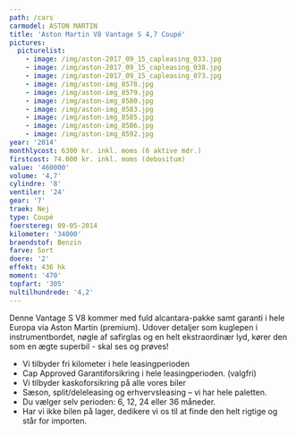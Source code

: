 ```yaml
---
path: /cars
carmodel: ASTON MARTIN
title: 'Aston Martin V8 Vantage S 4,7 Coupé'
pictures:
  picturelist:
    - image: /img/aston-2017_09_15_capleasing_033.jpg
    - image: /img/aston-2017_09_15_capleasing_038.jpg
    - image: /img/aston-2017_09_15_capleasing_073.jpg
    - image: /img/aston-img_8578.jpg
    - image: /img/aston-img_8579.jpg
    - image: /img/aston-img_8580.jpg
    - image: /img/aston-img_8583.jpg
    - image: /img/aston-img_8585.jpg
    - image: /img/aston-img_8586.jpg
    - image: /img/aston-img_8592.jpg
year: '2014'
monthlycost: 6300 kr. inkl. moms (6 aktive mdr.)
firstcost: 74.000 kr. inkl. moms (debositum)
value: '460000'
volume: '4,7'
cylindre: '8'
ventiler: '24'
gear: '7'
traek: Nej
type: Coupé
foerstereg: 09-05-2014
kilometer: '34000'
braendstof: Benzin
farve: Sort
doere: '2'
effekt: 436 hk
moment: '470'
topfart: '305'
nultilhundrede: '4,2'
---
```

Denne Vantage S V8 kommer med fuld alcantara-pakke samt garanti i hele Europa via Aston Martin (premium). Udover detaljer som kuglepen i instrumentbordet, nøgle af safirglas og en helt ekstraordinær lyd, kører den som en ægte superbil - skal ses og prøves!

* Vi tilbyder fri kilometer i hele leasingperioden
* Cap Approved Garantiforsikring i hele leasingperioden. (valgfri)
* Vi tilbyder kaskoforsikring på alle vores biler
* Sæson, split/deleleasing og erhvervsleasing – vi har hele paletten.
* Du vælger selv perioden: 6, 12, 24 eller 36 måneder.
* Har vi ikke bilen på lager, dedikere vi os til at finde den helt rigtige og står for importen.

